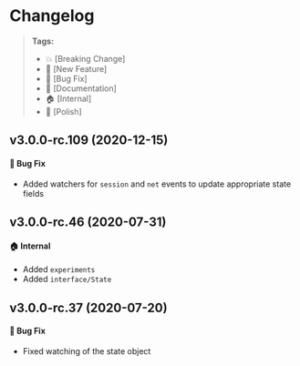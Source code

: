 Changelog
=========

> **Tags:**
> - :boom:       [Breaking Change]
> - :rocket:     [New Feature]
> - :bug:        [Bug Fix]
> - :memo:       [Documentation]
> - :house:      [Internal]
> - :nail_care:  [Polish]

## v3.0.0-rc.109 (2020-12-15)

#### :bug: Bug Fix

* Added watchers for `session` and `net` events to update appropriate state fields

## v3.0.0-rc.46 (2020-07-31)

#### :house: Internal

* Added `experiments`
* Added `interface/State`

## v3.0.0-rc.37 (2020-07-20)

#### :bug: Bug Fix

* Fixed watching of the state object
